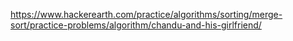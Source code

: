 https://www.hackerearth.com/practice/algorithms/sorting/merge-sort/practice-problems/algorithm/chandu-and-his-girlfriend/
